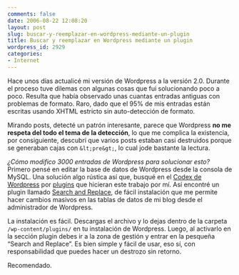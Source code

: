 ```yaml
---
comments: false
date: 2006-08-22 12:08:20
layout: post
slug: buscar-y-reemplazar-en-wordpress-mediante-un-plugin
title: Buscar y reemplazar en Wordpress mediante un plugin
wordpress_id: 2929
categories:
- Internet
---
```


Hace unos días actualicé mi versión de Wordpress a la versión 2.0. Durante el proceso tuve dilemas con algunas cosas que fui solucionando poco a poco. Resulta que había observado unas cuantas entradas antiguas con problemas de formato. Raro, dado que el 95% de mis entradas están escritas usando XHTML estricto sin auto-detección de formato.





Mirando posts, detecté un patrón interesante, parece que Wordpress **no me respeta del todo el tema de la detección**, lo que me complica la existencia, por consiguiente, descubrí que varios posts estaban casi destruidos porque se generaban cajas con `&lt;pre&gt;`, lo cual jode bastante la lectura.





_¿Cómo modifico 3000 entradas de Wordpress para solucionar esto?_ Primero pensé en editar la base de datos de Wordpress desde la consola de MySQL. Una solución algo rústica así que, busqué en el [Codex de Wordpress](http://codex.wordpress.org/Main_Page) por [plugins](http://codex.wordpress.org/Plugins) que hicieran este trabajo por mí. Así encontré un plugin llamado [Search and Replace](http://thedeadone.net/?p=183), de fácil instalación que me permite hacer cambios masivos en las tablas de datos de mi blog desde el administrador de Wordpress.





La instalación es fácil. Descargas el archivo y lo dejas dentro de la carpeta `/wp-content/plugins/` en tu instalación de Wordpress. Luego, al activarlo en la sección plugin debes ir a la zona de gestión y entrar en la pesqueña “Search and Replace”. Es bien simple y fácil de usar, eso sí, con responsabilidad que puedes hacer un destrozo sin retorno.





Recomendado.
